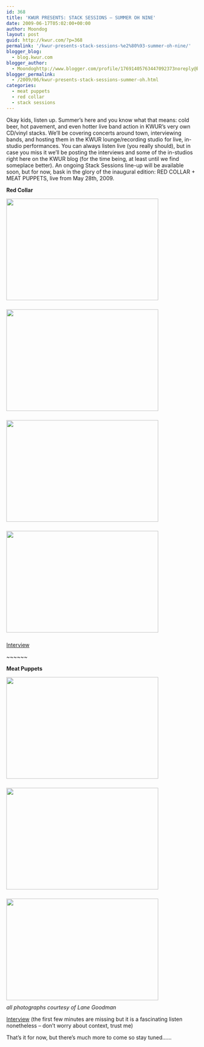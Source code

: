 ```yaml
---
id: 368
title: 'KWUR PRESENTS: STACK SESSIONS – SUMMER OH NINE'
date: 2009-06-17T05:02:00+00:00
author: Moondog
layout: post
guid: http://kwur.com/?p=368
permalink: '/kwur-presents-stack-sessions-%e2%80%93-summer-oh-nine/'
blogger_blog:
  - blog.kwur.com
blogger_author:
  - Moondoghttp://www.blogger.com/profile/17691405763447092373noreply@blogger.com
blogger_permalink:
  - /2009/06/kwur-presents-stack-sessions-summer-oh.html
categories:
  - meat puppets
  - red collar
  - stack sessions
---
```

<div class="pf-content">
  <p>
    Okay kids, listen up. Summer’s here and you know what that means: cold beer, hot pavement, and even hotter live band action in KWUR’s very own CD/vinyl stacks. We’ll be covering concerts around town, interviewing bands, and hosting them in the KWUR lounge/recording studio for live, in-studio performances. You can always listen live (you really should), but in case you miss it we’ll be posting the interviews and some of the in-studios right here on the KWUR blog (for the time being, at least until we find someplace better). An ongoing Stack Sessions line-up will be available soon, but for now, bask in the glory of the inaugural edition: RED COLLAR + MEAT PUPPETS, live from May 28th, 2009.
  </p>
  
  <p>
    <span style="font-weight: bold;">Red Collar</span>
  </p>
  
  <p>
    <a onblur="try {parent.deselectBloggerImageGracefully();} catch(e) {}" href="http://www.kwur.com/blog/uploaded_images/IMG_0443-728965.JPG"><img style="margin: 0pt 10px 10px 0pt; cursor: pointer; width: 400px; height: 267px;" src="http://www.kwur.com/blog/uploaded_images/IMG_0443-728377.JPG" alt="" border="0" /></a>
  </p>
  
  <p>
    <a onblur="try {parent.deselectBloggerImageGracefully();} catch(e) {}" href="http://www.kwur.com/blog/uploaded_images/IMG_0455-786227.JPG"><img style="margin: 0pt 10px 10px 0pt; cursor: pointer; width: 400px; height: 267px;" src="http://www.kwur.com/blog/uploaded_images/IMG_0455-785732.JPG" alt="" border="0" /></a>
  </p>
  
  <p>
    <a onblur="try {parent.deselectBloggerImageGracefully();} catch(e) {}" href="http://www.kwur.com/blog/uploaded_images/IMG_0477-729949.JPG"><img style="margin: 0pt 10px 10px 0pt; cursor: pointer; width: 400px; height: 267px;" src="http://www.kwur.com/blog/uploaded_images/IMG_0477-729451.JPG" alt="" border="0" /></a>
  </p>
  
  <p>
    <a onblur="try {parent.deselectBloggerImageGracefully();} catch(e) {}" href="http://www.kwur.com/blog/uploaded_images/IMG_0495-750522.JPG"><img style="margin: 0pt 10px 10px 0pt; cursor: pointer; width: 400px; height: 267px;" src="http://www.kwur.com/blog/uploaded_images/IMG_0495-750040.JPG" alt="" border="0" /></a>
  </p>
  
  <p>
    <a href="http://www.megaupload.com/?d=1YOO3U2Z">Interview</a>
  </p>
  
  <p>
    ~~~~~~
  </p>
  
  <p>
    <span style="font-weight: bold;">Meat Puppets</span>
  </p>
  
  <p>
    <a onblur="try {parent.deselectBloggerImageGracefully();} catch(e) {}" href="http://www.kwur.com/blog/uploaded_images/IMG_0548-748008.JPG"><img style="margin: 0pt 10px 10px 0pt; cursor: pointer; width: 400px; height: 267px;" src="http://www.kwur.com/blog/uploaded_images/IMG_0548-747493.JPG" alt="" border="0" /></a>
  </p>
  
  <p>
    <a onblur="try {parent.deselectBloggerImageGracefully();} catch(e) {}" href="http://www.kwur.com/blog/uploaded_images/IMG_0552-775424.JPG"><img style="margin: 0pt 10px 10px 0pt; cursor: pointer; width: 400px; height: 267px;" src="http://www.kwur.com/blog/uploaded_images/IMG_0552-774897.JPG" alt="" border="0" /></a>
  </p>
  
  <p>
    <a onblur="try {parent.deselectBloggerImageGracefully();} catch(e) {}" href="http://www.kwur.com/blog/uploaded_images/IMG_0565-779577.JPG"><img style="margin: 0pt 10px 10px 0pt; cursor: pointer; width: 400px; height: 267px;" src="http://www.kwur.com/blog/uploaded_images/IMG_0565-779041.JPG" alt="" border="0" /></a><br /><span style="font-style: italic;">all photographs courtesy of Lane Goodman</span>
  </p>
  
  <p>
    <a href="http://www.megaupload.com/?d=26WOTKDT">Interview</a> (the first few minutes are missing but it is a fascinating listen nonetheless – don’t worry about context, trust me)
  </p>
  
  <p>
    That’s it for now, but there’s much more to come so stay tuned……
  </p>
</div>